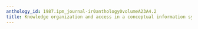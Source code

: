 ```yaml
---
anthology_id: 1987.ipm_journal-ir0anthology0volumeA23A4.2
title: Knowledge organization and access in a conceptual information system
---
```


